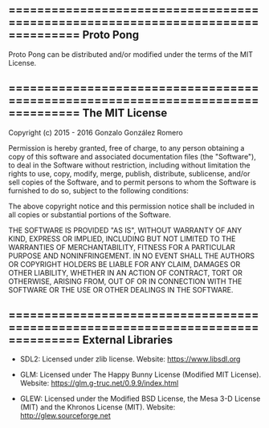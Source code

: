 ================================================================================
Proto Pong
--------------------------------------------------------------------------------
Proto Pong can be distributed and/or modified under the terms of the MIT
License.

================================================================================
The MIT License
--------------------------------------------------------------------------------
Copyright (c) 2015 - 2016 Gonzalo González Romero

Permission is hereby granted, free of charge, to any person obtaining a copy
of this software and associated documentation files (the "Software"), to deal
in the Software without restriction, including without limitation the rights
to use, copy, modify, merge, publish, distribute, sublicense, and/or sell
copies of the Software, and to permit persons to whom the Software is
furnished to do so, subject to the following conditions:

The above copyright notice and this permission notice shall be included in
all copies or substantial portions of the Software.

THE SOFTWARE IS PROVIDED "AS IS", WITHOUT WARRANTY OF ANY KIND, EXPRESS OR
IMPLIED, INCLUDING BUT NOT LIMITED TO THE WARRANTIES OF MERCHANTABILITY,
FITNESS FOR A PARTICULAR PURPOSE AND NONINFRINGEMENT. IN NO EVENT SHALL THE
AUTHORS OR COPYRIGHT HOLDERS BE LIABLE FOR ANY CLAIM, DAMAGES OR OTHER
LIABILITY, WHETHER IN AN ACTION OF CONTRACT, TORT OR OTHERWISE, ARISING FROM,
OUT OF OR IN CONNECTION WITH THE SOFTWARE OR THE USE OR OTHER DEALINGS IN
THE SOFTWARE.

================================================================================
External Libraries
--------------------------------------------------------------------------------

 * SDL2: Licensed under zlib license.
   Website: https://www.libsdl.org
   
 * GLM: Licensed under The Happy Bunny License (Modified MIT License).
   Website: https://glm.g-truc.net/0.9.9/index.html
   
 * GLEW: Licensed under the Modified BSD License, the Mesa 3-D License (MIT)
   and the Khronos License (MIT).
   Website: http://glew.sourceforge.net
